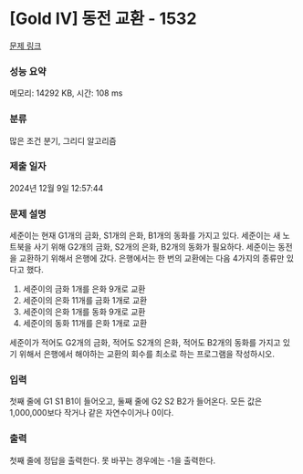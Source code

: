 # [Gold IV] 동전 교환 - 1532 

[문제 링크](https://www.acmicpc.net/problem/1532) 

### 성능 요약

메모리: 14292 KB, 시간: 108 ms

### 분류

많은 조건 분기, 그리디 알고리즘

### 제출 일자

2024년 12월 9일 12:57:44

### 문제 설명

<p>세준이는 현재 G1개의 금화, S1개의 은화, B1개의 동화를 가지고 있다. 세준이는 새 노트북을 사기 위해 G2개의 금화, S2개의 은화, B2개의 동화가 필요하다. 세준이는 동전을 교환하기 위해서 은행에 갔다. 은행에서는 한 번의 교환에는 다음 4가지의 종류만 있다고 했다.</p>

<ol>
	<li>세준이의 금화 1개를 은화 9개로 교환</li>
	<li>세준이의 은화 11개를 금화 1개로 교환</li>
	<li>세준이의 은화 1개를 동화 9개로 교환</li>
	<li>세준이의 동화 11개를 은화 1개로 교환</li>
</ol>

<p>세준이가 적어도 G2개의 금화, 적어도 S2개의 은화, 적어도 B2개의 동화를 가지고 있기 위해서 은행에서 해야하는 교환의 회수를 최소로 하는 프로그램을 작성하시오.</p>

### 입력 

 <p>첫째 줄에 G1 S1 B1이 들어오고, 둘째 줄에 G2 S2 B2가 들어온다. 모든 값은 1,000,000보다 작거나 같은 자연수이거나 0이다.</p>

### 출력 

 <p>첫째 줄에 정답을 출력한다. 못 바꾸는 경우에는 -1을 출력한다.</p>

